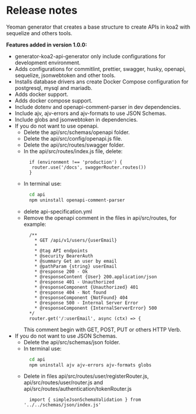 # Release notes

Yeoman generator that creates a base structure to create APIs in koa2 with sequelize and others tools.

**Features added in version 1.0.0:**

- generator-koa2-api-generator only include configurations for development environment.
- Adds configurations for commitlint, prettier, swagger, husky, openapi, sequelize, jsonwebtoken and other tools.
- Installs database drivers ans create Docker Compose configuration for postgresql, mysql and mariadb.
- Adds docker support.
- Adds docker compose support.
- Include dotenv and openapi-comment-parser in dev dependencies.
- Include ajv, ajv-errors and ajv-formats to use JSON Schemas.
- Include globs and jsonwebtoken in dependencies.
- If you do not want to use openapi.
  - Delete the api/src/schemas/openapi folder.
  - Delete the api/src/config/openapi.js file.
  - Delete the api/src/routes/swagger folder.
  - In the api/src/routes/index.js file, delete:
    ```node    
      if (environment !== 'production') {
       router.use('/docs', swaggerRouter.routes())
      }
    ```
  - In terminal use:
    ```sh
      cd api
      npm uninstall openapi-comment-parser
    ```
  - delete api-specification.yml
  - Remove the openapi comment in the files in api/src/routes, for example:
    ```node
      /**
        * GET /api/v1/users/{userEmail}
        *
        * @tag API endpoints
        * @security BearerAuth
        * @summary Get an user by email
        * @pathParam {string} userEmail
        * @response 200 - Ok
        * @responseContent {User} 200.application/json
        * @response 401 - Unauthorized
        * @responseComponent {Unauthorized} 401
        * @response 404 - Not found
        * @responseComponent {NotFound} 404
        * @response 500 - Internal Server Error
        * @responseComponent {InternalServerError} 500
      */
      router.get('/:userEmail', async (ctx) => {
    ```
    This comment begin with GET, POST, PUT or others HTTP Verb.
- If you do not want to use JSON Schemas.
  - Delete the api/src/schemas/json folder.
  - In terminal use:
    ```sh
      cd api
      npm uninstall ajv ajv-errors ajv-formats globs
    ```
  - Delete in files api/src/routes/user/registerRouter.js, api/src/routes/user/router.js and api/src/routes/authentication/tokenRouter.js
    ```node
      import { simpleJsonSchemaValidation } from '../../schemas/json/index.js'
    ```
